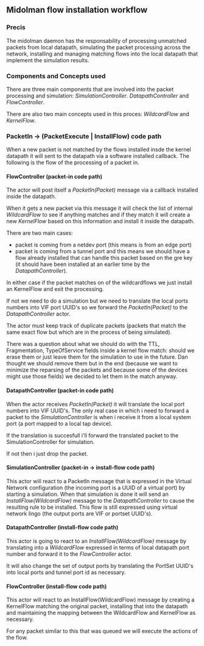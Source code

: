 ## Midolman flow installation workflow

### Precis

The midolman daemon has the responsability of processing unmatched packets from
local datapath, simulating the packet processing across the network, installing
and managing matching flows into the local datapath that implement the simulation
results.

### Components and Concepts used

There are three main components that are involved into the packet processing and
simulation: *SimulationController*. *DatapathController* and *FlowController*.

There are also two main concepts used in this proces: *WildcardFlow* and *KernelFlow*.

### PacketIn -> (PacketExecute | InstallFlow) code path

When a new packet is not matched by the flows installed insde the kernel datapath
it will sent to the datapath via a software installed callback. The following is
the flow of the processing of a packet in.

#### FlowController (packet-in code path)

The actor will post itself a *PacketIn(Packet)* message via a callback installed
 inside the datapath.

When it gets a new packet via this message it will check the list of internal
_WildcardFlow_ to see if anything matches and if they match it will create a new
_KernelFlow_ based on this information and install it inside the datapath.

There are two main cases:
-  packet is coming from a netdev port (this means is from an edge port)
-  packet is coming from a tunnel port and this means we should have a flow
already installed that can handle this packet based on the gre key (it should
have been installed at an earlier time by the *DatapathController*).

In either case if the packet matches on of the wildcardflows we just install an
KernelFlow and exit the processing.

If not we need to do a simulation but we need to translate the local ports
numbers into VIF port UUID's so we forward the _PacketIn(Packet)_ to the
 _DatapathController_ actor.

The actor must keep track of duplicate packets (packets that match the same exact
flow but which are in the process of being simulated).

There was a question about what we should do with the TTL, Fragmentation, TypeOfService
 fields inside a kernel flow match: should we erase them or just leave them for
 the simulation to use in the future. Dan thought we should remove them but in
 the end (because we want to minimize the reparsing of the packets and because
 some of the devices might use those fields) we decided to let them in the match
 anyway.

#### DatapathController (packet-in code path)

When the actor receives _PacketIn(Packet)_ it will translate the local port numbers
into VIF UUID's. The only real case in which i need to forward a packet to the
_SimulationController_ is when i receive it from a local system port (a port
mapped to a local tap device).

If the translation is succesfull i'll forward the translated packet to the
SimulationController for simulation.

If not then i just drop the packet.

#### SimulationController (packet-in -> install-flow code path)

This actor will react to a PacketIn message that is expressed in the Virtual
Network configuration (the incoming port is a UUID of a virtual port) by starting
a simulation. When that simulation is done it will send an
_InstallFlow(WildcardFlow)_ message to the *DatapathController* to cause the
 resulting rule to be installed. This flow is still expressed using virtual network
 lingo (the output ports are VIF or portset UUID's).

#### DatapathController (install-flow code path)

This actor is going to react to an _InstallFlow(WildcardFlow)_ message by translating
 into a _WildcardFlow_ expressed in terms of local datapath port number and forward
 it to the _FlowController_ actor.

It will also change the set of output ports by translating the PortSet UUID's into
 local ports and tunnel port id as necessary.

#### FlowController (install-flow code path)

This actor will react to an InstallFlow(WildcardFlow) message by creating a
KernelFlow matching the original packet, installing that into the datapath and
maintaining the mapping between the WildcardFlow and KernelFlow as necessary.

For any packet similar to this that was queued we will execute the actions of
the flow.
